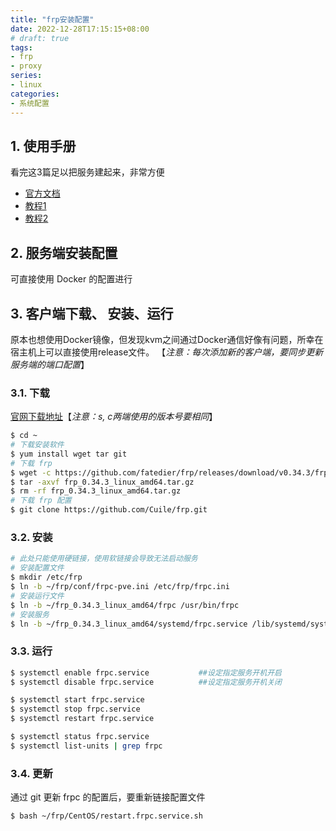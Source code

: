 ```yaml
---
title: "frp安装配置"
date: 2022-12-28T17:15:15+08:00
# draft: true
tags: 
- frp
- proxy
series:
- linux
categories:
- 系统配置
---
```


## 1. 使用手册

看完这3篇足以把服务建起来，非常方便

- [官方文档](https://github.com/fatedier/frp/blob/master/README_zh.md)
- [教程1](https://www.appinn.com/frp/)
- [教程2](https://meta.appinn.net/t/frp/11319/13)


## 2. 服务端安装配置

可直接使用 Docker 的配置进行

## 3. 客户端下载、 安装、运行

原本也想使用Docker镜像，但发现kvm之间通过Docker通信好像有问题，所幸在宿主机上可以直接使用release文件。
【*注意：每次添加新的客户端，要同步更新服务端的端口配置*】

### 3.1. 下载

[官网下载地址](https://github.com/fatedier/frp/releases)【*注意：s, c两端使用的版本号要相同*】
```bash 
$ cd ~
# 下载安装软件
$ yum install wget tar git
# 下载 frp
$ wget -c https://github.com/fatedier/frp/releases/download/v0.34.3/frp_0.34.3_linux_amd64.tar.gz
$ tar -axvf frp_0.34.3_linux_amd64.tar.gz
$ rm -rf frp_0.34.3_linux_amd64.tar.gz
# 下载 frp 配置
$ git clone https://github.com/Cuile/frp.git
```

### 3.2. 安装

```bash
# 此处只能使用硬链接，使用软链接会导致无法启动服务
# 安装配置文件
$ mkdir /etc/frp
$ ln -b ~/frp/conf/frpc-pve.ini /etc/frp/frpc.ini
# 安装运行文件
$ ln -b ~/frp_0.34.3_linux_amd64/frpc /usr/bin/frpc
# 安装服务
$ ln -b ~/frp_0.34.3_linux_amd64/systemd/frpc.service /lib/systemd/system/frpc.service
```

### 3.3. 运行

```bash
$ systemctl enable frpc.service           ##设定指定服务开机开启
$ systemctl disable frpc.service          ##设定指定服务开机关闭

$ systemctl start frpc.service
$ systemctl stop frpc.service
$ systemctl restart frpc.service

$ systemctl status frpc.service
$ systemctl list-units | grep frpc
```

### 3.4. 更新
通过 git 更新 frpc 的配置后，要重新链接配置文件
```bash
$ bash ~/frp/CentOS/restart.frpc.service.sh
```